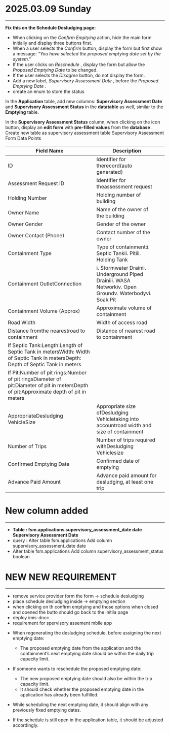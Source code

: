 # 2025.03.09 Sunday

---

**Fix this on the Schedule Desludging page:**

* When clicking on the *Confirm Emptying* action, hide the main form initially and display three buttons first.
* When a user selects the *Confirm* button, display the form but first show a message: *"You have selected the proposed emptying date set by the system."*
* If the user clicks on  *Reschedule* , display the form but allow the *Proposed Emptying Date* to be changed.
* If the user selects the *Disagree* button, do not display the form.
* Add a new label,  *Supervisory Assessment Date* , before the  *Proposed Emptying Date* .
* create an enum to store the status

In the **Application** table, add new columns: **Supervisory Assessment Date** and **Supervisory Assessment Status** in the **datatable** as well, similar to the **Emptying** table.

In the **Supervisory Assessment Status** column, when clicking on the icon button, display an **edit form** with **pre-filled values** from the  **database** .
Create new table as supervisory assessment table
Supervisory Assessment Form Data Points

| Field Name                                                                                                                             | Description                                                                                            |  |
| -------------------------------------------------------------------------------------------------------------------------------------- | ------------------------------------------------------------------------------------------------------ | - |
| ID                                                                                                                                     | Identifier for therecord(auto generated)                                                               |  |
| Assessment Request ID                                                                                                                  | Identifier for theassessment request                                                                   |  |
| Holding Number                                                                                                                         | Holding number of building                                                                             |  |
| Owner Name                                                                                                                             | Name of the owner of the building                                                                      |  |
| Owner Gender                                                                                                                           | Gender of the owner                                                                                    |  |
| Owner Contact (Phone)                                                                                                                  | Contact number of the owner                                                                            |  |
| Containment Type                                                                                                                       | Type of containment:i. Septic Tankii. Pitiii. Holding Tank                                             |  |
| Containment OutletConnection                                                                                                           | i. Stormwater Drainii. Underground Piped Drainiii. WASA Networkiv. Open Groundv. Waterbodyvi. Soak Pit |  |
| Containment Volume (Approx)                                                                                                            | Approximate volume of containment                                                                      |  |
| Road Width                                                                                                                             | Width of access road                                                                                   |  |
| Distance fromthe nearestroad to containment                                                                                            | Distance of nearest road to containment                                                                |  |
| If Septic Tank:Length:Length of Septic Tank in metersWidth: Width of Septic Tank in metersDepth: Depth of Septic Tank in meters        |                                                                                                        |  |
| If Pit:Number of pit rings:Number of pit ringsDiameter of pit:Diameter of pit in metersDepth of pit:Approximate depth of pit in meters |                                                                                                        |  |
| AppropriateDesludging VehicleSize                                                                                                      | Appropriate size ofDesludging Vehicletaking into accountroad width and size of containment             |  |
| Number of Trips                                                                                                                        | Number of trips required withDesludging Vehiclesize                                                    |  |
| Confirmed Emptying Date                                                                                                                | Confirmed date of emptying                                                                             |  |
| Advance Paid Amount                                                                                                                    | Advance paid amount for desludging, at least one trip                                                  |  |

# New column added

---

- **Table : fsm.applications
  supervisory_assessment_date date   Supervisory Assessment Date**
- query : Alter table fsm.applications Add column supervisory_assessment_date date
- Alter table fsm.applications Add column supervisory_assessment_status boolean

# NEW NEW REQUIREMENT

---

- remove service provider form the form -> schedule desludging
- place schedule desludging inside -> emptying section
- when clicking on th confirm emptying and those options when closed and opened the butto should go back to the initila page
- deploy imis-dncc
- requirement for spervisory assement mbile app

* When regenerating the desludging schedule, before assigning the next emptying date:

  * The proposed emptying date from the application and the containment’s next emptying date should be within the daily trip capacity limit.
* If someone wants to reschedule the proposed emptying date:

  * The new proposed emptying date should also be within the trip capacity limit.
  * It should check whether the proposed emptying date in the application has already been fulfilled.
* While scheduling the next emptying date, it should align with any previously fixed emptying dates.
* If the schedule is still open in the application table, it should be adjusted accordingly.
